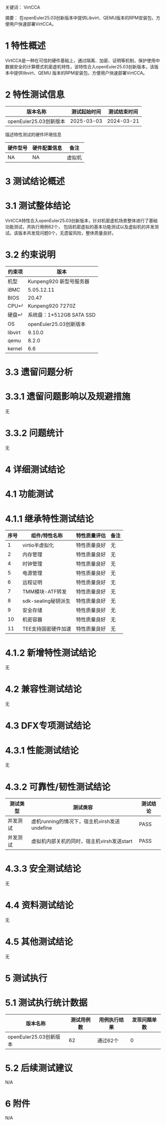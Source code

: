 关键词：
VirtCCA

摘要：
在openEuler25.03创新版本中提供Libvirt、QEMU版本的RPM安装包，方便用户快速部署VirtCCA。

# 1 特性概述

VirtCCA是一种在可信的硬件基础上，通过隔离、加密、证明等机制，保护使用中数据安全的计算模式机密虚机特性，该特性合入openEuler25.03创新版本，该版本中提供libvirt、QEMU
版本的RPM安装包，方便用户快速部署VirtCCA。

# 2 特性测试信息

| 版本名称 | 测试起始时间 | 测试结束时间 |
|----------| -------- | -------- |
| openEuler25.03创新版本 | 2025-03-03 | 2024-03-21 |

描述特性测试的硬件环境信息

| 硬件型号 | 硬件配置信息 | 备注 | 
|----| -------- | -------- |
| NA | NA | 虚拟机 |

# 3 测试结论概述

# 3.1  测试整体结论

VirtCCA特性合入openEuler25.03创新版本，针对机密虚机场景整体进行了基础功能测试，共执行用例62个，
包括机密虚拟的基本功能测试以及虚拟机的并发测试。该版本共发现问题0个，无遗留风险，整体质量良好。 

# 3.2  约束说明

|约束项|版本|
|----|-----------------|
|机型|Kunpeng920 新型号服务器|
|iBMC|5.05.12.11|
|BIOS|20.47|
|CPU↵|Kunpeng920 7270Z|
|硬盘↵|系统盘：1*512GB SATA SSD|
|OS|openEuler25.03创新版本|
|libvirt|9.10.0|
|qemu|8.2.0|
|kernel|6.6|

# 3.3  遗留问题分析

# 3.3.1 遗留问题影响以及规避措施

无

# 3.3.2 问题统计

无

# 4 详细测试结论

# 4.1 功能测试

# 4.1.1 继承特性测试结论

| 序号 | 组件/特性名称 | 特性质量评估 | 备注 |
|----|-----------------| -------- | -------- |
| 1  | virtio半虚拟化      | 特性质量良好 | 无 |
| 2  | 内存管理            | 特性质量良好 | 无 |
| 4  | 时钟管理            | 特性质量良好 | 无 |
| 5  | 电源管理            | 特性质量良好 | 无 |
| 6  | 远程证明            | 特性质量良好 | 无 |
| 7  | TMM模块-ATF转发     | 特性质量良好 | 无 |
| 8  | sdk-sealing秘钥派生 | 特性质量良好 | 无 |
| 9  | 安全存储            | 特性质量良好 | 无 |
| 10 | 机密容器            | 特性质量良好 | 无 |
| 11 | TEE支持国密硬件加速     | 特性质量良好 | 无 |


# 4.1.2 新增特性测试结论

无

# 4.2 兼容性测试结论

无

# 4.3 DFX专项测试结论

# 4.3.1 性能测试结论
无

# 4.3.2 可靠性/韧性测试结论

| 测试类型  | 测试类容                         | 测试结论 |
| -------- |----------------------------------| -------- |
| 并发测试 | 虚机running的情况下，宿主机virsh发送undefine | PASS |
| 并发测试 | 虚拟机内部关机的同时，宿主机virsh发送start | PASS |

# 4.3.3 安全测试结论

无

# 4.4 资料测试结论

无

# 4.5 其他测试结论

无

# 5 测试执行

# 5.1   测试执行统计数据

| 版本名称                | 测试用例数 | 用例执行结果 | 发现问题单数 |
|------------------------|-------|--------| ---------  |
| openEuler25.03创新版本 | 62    | 通过62个  |     0      |


# 5.2   后续测试建议

N/A

# 6 附件

N/A

